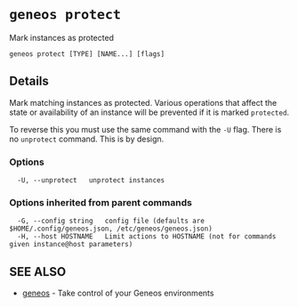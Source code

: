 # `geneos protect`

Mark instances as protected

```text
geneos protect [TYPE] [NAME...] [flags]
```

## Details

Mark matching instances as protected. Various operations that affect the
state or availability of an instance will be prevented if it is marked
`protected`.

To reverse this you must use the same command with the `-U` flag. There
is no `unprotect` command. This is by design.

### Options

```text
  -U, --unprotect   unprotect instances
```

### Options inherited from parent commands

```text
  -G, --config string   config file (defaults are $HOME/.config/geneos.json, /etc/geneos/geneos.json)
  -H, --host HOSTNAME   Limit actions to HOSTNAME (not for commands given instance@host parameters)
```

## SEE ALSO

* [geneos](geneos.md)	 - Take control of your Geneos environments
